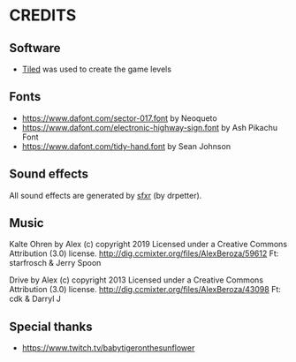 # CREDITS

## Software

* [Tiled](https://thorbjorn.itch.io/tiled) was used to create the game levels

## Fonts

* https://www.dafont.com/sector-017.font by Neoqueto
* https://www.dafont.com/electronic-highway-sign.font by Ash Pikachu Font
* https://www.dafont.com/tidy-hand.font by Sean Johnson

## Sound effects

All sound effects are generated by [sfxr](https://www.drpetter.se/project_sfxr.html) (by drpetter).

## Music

Kalte Ohren by Alex (c) copyright 2019 Licensed under a Creative Commons Attribution (3.0) license. http://dig.ccmixter.org/files/AlexBeroza/59612 Ft: starfrosch & Jerry Spoon

Drive by Alex (c) copyright 2013 Licensed under a Creative Commons Attribution (3.0) license. http://dig.ccmixter.org/files/AlexBeroza/43098 Ft: cdk & Darryl J

## Special thanks

* https://www.twitch.tv/babytigeronthesunflower
